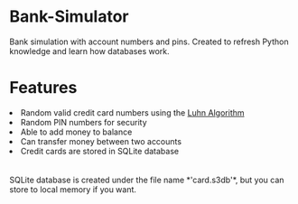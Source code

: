 # Bank-Simulator
Bank simulation with account numbers and pins. Created to refresh Python knowledge and learn how databases work.

<h1> Features </h1>
<li>Random valid credit card numbers using the <a href="https://www.geeksforgeeks.org/luhn-algorithm/">Luhn Algorithm</a></li>
<li>Random PIN numbers for security</li>
<li>Able to add money to balance</li>
<li>Can transfer money between two accounts</li>
<li>Credit cards are stored in SQLite database</li>
<br><br>
SQLite database is created under the file name *'card.s3db'*, but you can store to local memory if you want.
<br><br>

